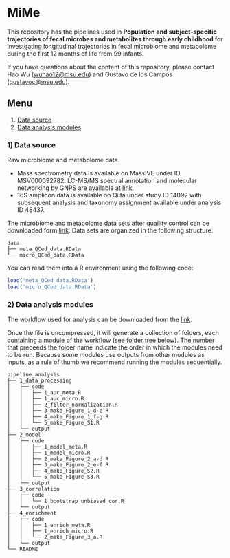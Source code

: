 # MiMe

This repository has the pipelines used in **Population and subject-specific trajectories of fecal microbes and metabolites through early childhood** for investgating longitudinal trajectories in fecal microbiome and metabolome during the first 12 months of life from 99 infants.

If you have questions about the content of this repository, please contact Hao Wu (wuhao12@msu.edu) and Gustavo de los Campos (gustavoc@msu.edu).

## Menu
 1. [Data source](#data_source)
 2. [Data analysis modules](#data_analysis)

<a name="data_source"></a>
### 1) Data source

Raw microbiome and metabolome data
  - Mass spectrometry data is available on MassIVE under ID MSV000092782. LC-MS/MS spectral annotation and molecular networking by GNPS are available at [link](gnps.ucsd.edu/ProteoSAFe/status.jsp?task=7454748a6baa406b909540b1c90a4e7e).
  - 16S amplicon data is available on Qiita under study ID 14092 with subsequent analysis and taxonomy assignment available under analysis ID 48437.

The microbiome and metabolome data sets after quaility control can be downloaded form [link](https://github.com/Harold-Wu/MiMe/blob/main/Data.zip). Data sets are organized in the following structure:

```
data
├── meta_QCed_data.RData
└── micro_QCed_data.RData
```

You can read them into a R environment using the following code:

```r
load('meta_QCed_data.RData')
load('micro_QCed_data.RData')
```


<a name="data_analysis"></a>
### 2) Data analysis modules

The workflow used for analysis can be downloaded from the [link](https://github.com/Harold-Wu/MiMe/blob/main/Pipeline.zip). 

Once the file is uncompressed, it will generate a collection of folders, each containing a module of the workflow (see folder tree below). The number that preceeds the folder name indicate the order in which the modules need to be run. Because some modules use outputs from other modules as inputs, as a rule of thumb we recommend running the modules sequentially.

```
pipeline_analysis
├── 1_data_processing
│   ├── code
│   │   ├── 1_auc_meta.R
│   │   ├── 1_auc_micro.R
│   │   ├── 2_filter_normalization.R
│   │   ├── 3_make_Figure_1_d-e.R
│   │   ├── 4_make_Figure_1_f-g.R
│   │   └── 5_make_Figure_S1.R
│   └── output
├── 2_model
│   ├── code
│   │   ├── 1_model_meta.R
│   │   ├── 1_model_micro.R
│   │   ├── 2_make_Figure_2_a-d.R
│   │   ├── 3_make_Figure_2_e-f.R
│   │   ├── 4_make_Figure_S2.R
│   │   └── 5_make_Figure_S3.R
│   └── output
├── 3_correlation
│   ├── code
│   │   └── 1_bootstrap_unbiased_cor.R
│   └── output
├── 4_enrichment
│   ├── code
│   │   ├── 1_enrich_meta.R
│   │   ├── 1_enrich_micro.R
│   │   └── 2_make_Figure_3_a.R
│   └── output
└── README
```
